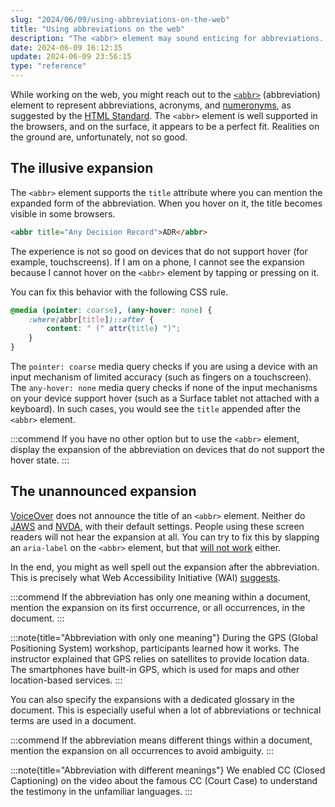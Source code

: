 ```yaml
---
slug: "2024/06/09/using-abbreviations-on-the-web"
title: "Using abbreviations on the web"
description: "The <abbr> element may sound enticing for abbreviations. However, it does not work well on touch devices and screen readers, requiring adjustments for optimal experience."
date: 2024-06-09 16:12:35
update: 2024-06-09 23:56:15
type: "reference"
---
```


While working on the web, you might reach out to the [`<abbr>`](https://developer.mozilla.org/en-US/docs/Web/HTML/Element/abbr) (abbreviation) element to represent abbreviations, acronyms, and [numeronyms](https://en.wikipedia.org/wiki/Numeronym), as suggested by the [HTML Standard](https://html.spec.whatwg.org/multipage/text-level-semantics.html#the-abbr-element). The `<abbr>` element is well supported in the browsers, and on the surface, it appears to be a perfect fit. Realities on the ground are, unfortunately, not so good.

## The illusive expansion

The `<abbr>` element supports the `title` attribute where you can mention the expanded form of the abbreviation. When you hover on it, the title becomes visible in some browsers.

```html
<abbr title="Any Decision Record">ADR</abbr>
```

The experience is not so good on devices that do not support hover (for example, touchscreens). If I am on a phone, I cannot see the expansion because I cannot hover on the `<abbr>` element by tapping or pressing on it.

You can fix this behavior with the following CSS rule.

```css
@media (pointer: coarse), (any-hover: none) {
	:where(abbr[title])::after {
		content: " (" attr(title) ")";
	}
}
```

The `pointer: coarse` media query checks if you are using a device with an input mechanism of limited accuracy (such as fingers on a touchscreen). The `any-hover: none` media query checks if none of the input mechanisms on your device support hover (such as a Surface tablet not attached with a keyboard). In such cases, you would see the `title` appended after the `<abbr>` element.

:::commend
If you have no other option but to use the `<abbr>` element, display the expansion of the abbreviation on devices that do not support the hover state.
:::

## The unannounced expansion

[VoiceOver](https://support.apple.com/en-in/guide/voiceover/welcome/mac) does not announce the title of an `<abbr>` element. Neither do [JAWS](https://www.freedomscientific.com/products/software/jaws/) and [NVDA](https://github.com/nvaccess/nvda), with their default settings. People using these screen readers will not hear the expansion at all. You can try to fix this by slapping an `aria-label` on the `<abbr>` element, but that [will not work](https://w3c.github.io/html-aria/#el-abbr) either.

In the end, you might as well spell out the expansion after the abbreviation. This is precisely what Web Accessibility Initiative (WAI) [suggests](https://www.w3.org/WAI/WCAG21/Understanding/abbreviations).

:::commend
If the abbreviation has only one meaning within a document, mention the expansion on its first occurrence, or all occurrences, in the document.
:::

:::note{title="Abbreviation with only one meaning"}
During the GPS (Global Positioning System) workshop, participants learned how it works. The instructor explained that GPS relies on satellites to provide location data. The smartphones have built-in GPS, which is used for maps and other location-based services.
:::

You can also specify the expansions with a dedicated glossary in the document. This is especially useful when a lot of abbreviations or technical terms are used in a document.

:::commend
If the abbreviation means different things within a document, mention the expansion on all occurrences to avoid ambiguity.
:::

:::note{title="Abbreviation with different meanings"}
We enabled CC (Closed Captioning) on the video about the famous CC (Court Case) to understand the testimony in the unfamiliar languages.
:::
